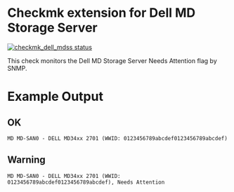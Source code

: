 # Checkmk extension for Dell MD Storage Server

<a href="https://github.com/jiuka/checkmk_dell_mdss/actions"><img alt="checkmk_dell_mdss status" src="https://github.com/jiuka/checkmk_dell_mdss/workflows/build/badge.svg"></a>

This check monitors the Dell MD Storage Server Needs Attention flag by SNMP.

# Example Output
## OK
```
MD MD-SAN0 - DELL MD34xx 2701 (WWID: 0123456789abcdef0123456789abcdef)
```
## Warning
```
MD MD-SAN0 - DELL MD34xx 2701 (WWID: 0123456789abcdef0123456789abcdef), Needs Attention
```
